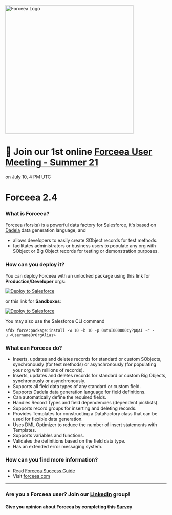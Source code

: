 <img alt="Forceea Logo"
       src="https://github.com/nmitrakis/Forceea/blob/master/Forceea-logo.PNG" width="400">
# 📢 Join our 1st online [Forceea User Meeting - Summer 21](https://www.eventbrite.com/e/forceea-user-meeting-summer-21-tickets-154181947355)

on July 10, 4 PM UTC
       
# Forceea 2.4

### What is Forceea?
Forceea (forsi:a) is a powerful data factory for Salesforce, it's based on [Dadela](https://github.com/Forceea/Dadela) data generation language, and
* allows developers to easily create SObject records for test methods.
* facilitates administrators or business users to populate any org with SObject or Big Object records for testing or demonstration purposes.

### How can you deploy it?
You can deploy Forceea with an unlocked package using this link for **Production/Developer** orgs:

<a href="https://rebrand.ly/8g3jl">
  <img alt="Deploy to Salesforce"
       src="https://raw.githubusercontent.com/afawcett/githubsfdeploy/master/src/main/webapp/resources/img/deploy.png">
</a>

or this link for **Sandboxes**:

<a href="https://rebrand.ly/cxfgy">
  <img alt="Deploy to Salesforce"
       src="https://raw.githubusercontent.com/afawcett/githubsfdeploy/master/src/main/webapp/resources/img/deploy.png">
</a>
                                                                                                                       
You may also use the Salesforce CLI command
```
sfdx force:package:install -w 10 -b 10 -p 04t4I000000cyPpQAI -r -u <UsernameOrOrgAlias>
```

### What can Forceea do?
* Inserts, updates and deletes records for standard or custom SObjects, synchronously (for test methods) or asynchronously (for populating your org with millions of records).
* Inserts, updates and deletes records for standard or custom Big Objects, synchronously or asynchronously.
* Supports all field data types of any standard or custom field.
* Supports Dadela data generation language for field definitions.
* Can automatically define the required fields.
* Handles Record Types and field dependencies (dependent picklists).
* Supports record groups for inserting and deleting records.
* Provides Templates for constructing a DataFactory class that can be used for flexible data generation.
* Uses DML Optimizer to reduce the number of insert statements with Templates.
* Supports variables and functions.
* Validates the definitions based on the field data type.
* Has an extended error messaging system.

### How can you find more information?
* Read [Forceea Success Guide](https://rebrand.ly/cgh14)
* Visit [forceea.com](https://www.forceea.com)
---

### Are you a Forceea user? Join our [LinkedIn](https://www.linkedin.com/groups/8943965) group!
#### Give you opinion about Forceea by completing this [Survey](https://www.surveymonkey.co.uk/r/M6BJMKT)
